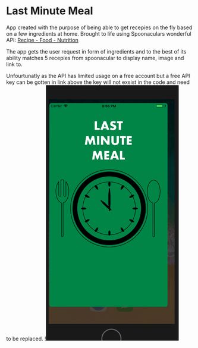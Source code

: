 # Last Minute Meal

App created with the purpose of being able to get recepies on the fly based on a few ingredients at home. Brought to life using Spoonaculars wonderful API: [Recipe - Food - Nutrition](https://rapidapi.com/spoonacular/api/recipe-food-nutrition)

The app gets the user request in form of ingredients and to the best of its ability matches 5 recepies from spoonacular to display name, image and link to.

Unfourtunatly as the API has limited usage on a free account but a free API key can be gotten in link above the key will not exsist in the code and need to be replaced.
!![Finished App](https://github.com/Jonatan-Vahlberg/Images/blob/master/lmm1.png)
